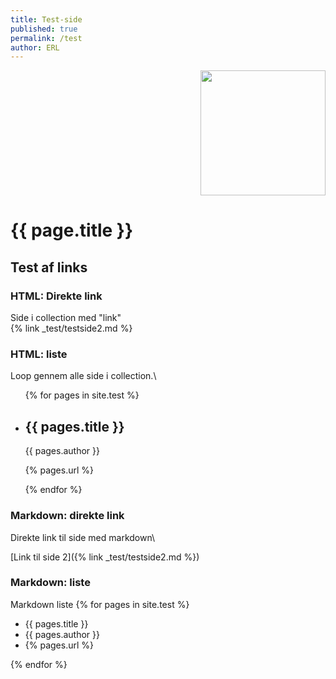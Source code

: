 ```yaml
---
title: Test-side
published: true
permalink: /test
author: ERL
---
```

<p align="right"><img src="logo.png" width="200"></p>

# {{ page.title }}

## Test af links

### HTML: Direkte link
Side i collection med "link"\
{% link _test/testside2.md %}

### HTML: liste
Loop gennem alle side i collection.\
<ul>
  {% for pages in site.test %}
    <li>
      <h2>{{ pages.title }}</h2>
      <p>{{ pages.author }}</p>
      <p>{% pages.url %}</p>
    </li> 
  {% endfor %}
</ul>

### Markdown: direkte link
Direkte link til side med markdown\

[Link til side 2]({% link _test/testside2.md %})

### Markdown: liste
Markdown liste
{% for pages in site.test %}

- {{ pages.title }}
- {{ pages.author }}
- {% pages.url %}
    
{% endfor %}